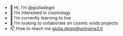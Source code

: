 - 👋 Hi, I’m @giuliadegni
- 👀 I’m interested in cosmology 
- 🌱 I’m currently learning to live
- 💞️ I’m looking to collaborate on cosmic voids projects 
- 📫 How to reach me giulia.degni@uniroma3.it

<!---
giuliadegni/giuliadegni is a ✨ special ✨ repository because its `README.md` (this file) appears on your GitHub profile.
You can click the Preview link to take a look at your changes.
--->
